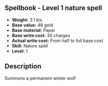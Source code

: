 ## Spellbook - Level 1 nature spell

- **Weight:** 3.1 lbs
- **Base value:** 48 gold
- **Base material:** Paper
- **Base write cost:** 30 charges
- **Actual write cost:** From half to full base cost
- **Skill:** Nature spell
- **Level:** 1

## Description

Summons a permanent winter wolf
